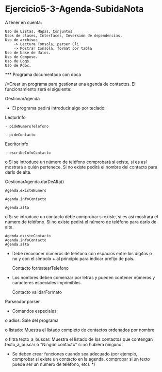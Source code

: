 # Ejercicio5-3-Agenda-SubidaNota

A tener en cuenta:

    Uso de Listas, Mapas, Conjuntos
    Usos de clases, Interfaces, Inversión de dependencias.
    Uso de archivos
        -> Lectura Consola, parser Cli
        -> Mostrar Consola, format por tabla
    Uso de base de datos.
    Uso de Compose.
    Uso de Logs.
    Uso de Kdoc.
 


 
*** Programa documentado con doca

/*Crear un programa para gestionar una agenda de contactos. El funcionamiento será el siguiente:

GestionarAgenda

- El programa pedirá introducir algo por teclado:

LectorInfo

    - pideNumeroTelefono
    
    - pideContacto

EscritorInfo

    - escribeInfoContacto

o Si se introduce un número de teléfono comprobará si existe, si es así mostrará a quién pertenece.
Si no existe pedirá el nombre del contacto para darlo de alta.

GestionarAgenda.darDeAlta()

    Agenda.existeNumero
    
    Agenda.infoContacto
    
    Agenda.alta



o Si se introduce un contacto debe comprobar si existe, si es así mostrará el número de teléfono.
Si no existe pedirá el número de teléfono para darlo de alta.

    Agenda.existeContacto
    Agenda.infoContacto
    Agenda.alta


- Debe reconocer números de teléfono con espacios entre los dígitos o no y con el símbolo + al principio para indicar prefijo de país.

    Contacto
        formatearTelefono


- Los nombres deben comenzar por letras y pueden contener números y caracteres especiales imprimibles.

    Contacto
        validarFormato

Parseador
    parser

- Comandos especiales:

o adios: Sale del programa

o listado: Muestra el listado completo de contactos ordenados por nombre

o filtra texto_a_buscar: Muestra el listado de los contactos que contengan texto_a_buscar o “Ningún
contacto” si no hubiera ninguno.

- Se deben crear funciones cuando sea adecuado (por ejemplo, comprobar si existe un contacto en la agenda, comprobar si un texto puede ser un número de teléfono, etc).
*/
